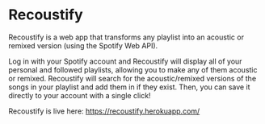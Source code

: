 # Recoustify

Recoustify is a web app that transforms any playlist into an acoustic or remixed version (using the Spotify Web API).

Log in with your Spotify account and Recoustify will display all of your personal and followed playlists,
allowing you to make any of them acoustic or remixed. Recoustify will search for the acoustic/remixed versions
of the songs in your playlist and add them in if they exist. Then, you can save it directly to your account with
a single click!

Recoustify is live here: https://recoustify.herokuapp.com/
